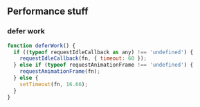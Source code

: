 ## Performance stuff

### defer work
```js
function deferWork() {
  if ((typeof requestIdleCallback as any) !== 'undefined') {
    requestIdleCallback(fn, { timeout: 60 });
  } else if (typeof requestAnimationFrame !== 'undefined') {
    requestAnimationFrame(fn);
  } else {
    setTimeout(fn, 16.66);
  }
}
```
